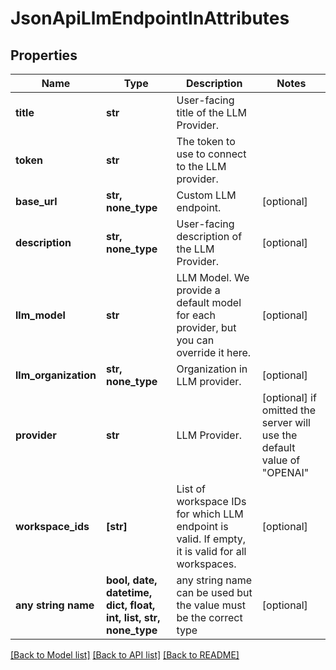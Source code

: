 # JsonApiLlmEndpointInAttributes


## Properties
Name | Type | Description | Notes
------------ | ------------- | ------------- | -------------
**title** | **str** | User-facing title of the LLM Provider. | 
**token** | **str** | The token to use to connect to the LLM provider. | 
**base_url** | **str, none_type** | Custom LLM endpoint. | [optional] 
**description** | **str, none_type** | User-facing description of the LLM Provider. | [optional] 
**llm_model** | **str** | LLM Model. We provide a default model for each provider, but you can override it here. | [optional] 
**llm_organization** | **str, none_type** | Organization in LLM provider. | [optional] 
**provider** | **str** | LLM Provider. | [optional]  if omitted the server will use the default value of "OPENAI"
**workspace_ids** | **[str]** | List of workspace IDs for which LLM endpoint is valid. If empty, it is valid for all workspaces. | [optional] 
**any string name** | **bool, date, datetime, dict, float, int, list, str, none_type** | any string name can be used but the value must be the correct type | [optional]

[[Back to Model list]](../README.md#documentation-for-models) [[Back to API list]](../README.md#documentation-for-api-endpoints) [[Back to README]](../README.md)


